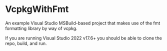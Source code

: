 # VcpkgWithFmt

An example Visual Studio MSBuild-based project that makes use of the fmt formatting library by way of vcpkg. 

If you are running Visual Studio 2022 v17.6+ you should be able to clone the repo, build, and run.
